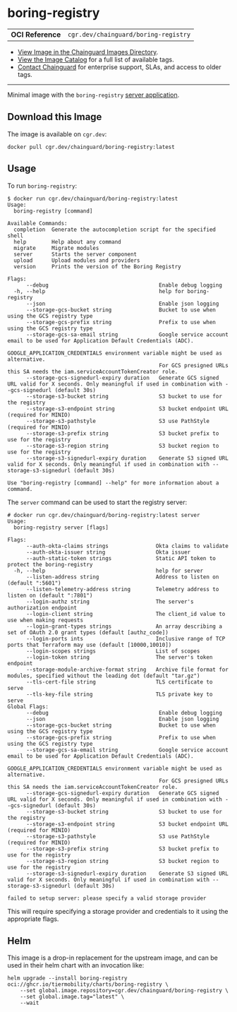 <!--monopod:start-->
# boring-registry
| | |
| - | - |
| **OCI Reference** | `cgr.dev/chainguard/boring-registry` |


* [View Image in the Chainguard Images Directory](https://images.chainguard.dev/directory/image/boring-registry/overview).
* [View the Image Catalog](https://console.chainguard.dev/images/catalog) for a full list of available tags.
* [Contact Chainguard](https://www.chainguard.dev/chainguard-images) for enterprise support, SLAs, and access to older tags.

---
<!--monopod:end-->

<!--overview:start-->
Minimal image with the `boring-registry` [server application](https://github.com/TierMobility/boring-registry).
<!--overview:end-->

<!--getting:start-->
## Download this Image
The image is available on `cgr.dev`:

```
docker pull cgr.dev/chainguard/boring-registry:latest
```
<!--getting:end-->

<!--body:start-->
## Usage

To run `boring-registry`:

```
$ docker run cgr.dev/chainguard/boring-registry:latest
Usage:
  boring-registry [command]

Available Commands:
  completion  Generate the autocompletion script for the specified shell
  help        Help about any command
  migrate     Migrate modules
  server      Starts the server component
  upload      Upload modules and providers
  version     Prints the version of the Boring Registry

Flags:
      --debug                                   Enable debug logging
  -h, --help                                    help for boring-registry
      --json                                    Enable json logging
      --storage-gcs-bucket string               Bucket to use when using the GCS registry type
      --storage-gcs-prefix string               Prefix to use when using the GCS registry type
      --storage-gcs-sa-email string             Google service account email to be used for Application Default Credentials (ADC).
                                                GOOGLE_APPLICATION_CREDENTIALS environment variable might be used as alternative.
                                                For GCS presigned URLs this SA needs the iam.serviceAccountTokenCreator role.
      --storage-gcs-signedurl-expiry duration   Generate GCS signed URL valid for X seconds. Only meaningful if used in combination with --gcs-signedurl (default 30s)
      --storage-s3-bucket string                S3 bucket to use for the registry
      --storage-s3-endpoint string              S3 bucket endpoint URL (required for MINIO)
      --storage-s3-pathstyle                    S3 use PathStyle (required for MINIO)
      --storage-s3-prefix string                S3 bucket prefix to use for the registry
      --storage-s3-region string                S3 bucket region to use for the registry
      --storage-s3-signedurl-expiry duration    Generate S3 signed URL valid for X seconds. Only meaningful if used in combination with --storage-s3-signedurl (default 30s)

Use "boring-registry [command] --help" for more information about a command.
```

The `server` command can be used to start the registry server:

```
# docker run cgr.dev/chainguard/boring-registry:latest server
Usage:
  boring-registry server [flags]

Flags:
      --auth-okta-claims strings               Okta claims to validate
      --auth-okta-issuer string                Okta issuer
      --auth-static-token strings              Static API token to protect the boring-registry
  -h, --help                                   help for server
      --listen-address string                  Address to listen on (default ":5601")
      --listen-telemetry-address string        Telemetry address to listen on (default ":7801")
      --login-authz string                     The server's authorization endpoint
      --login-client string                    The client_id value to use when making requests
      --login-grant-types strings              An array describing a set of OAuth 2.0 grant types (default [authz_code])
      --login-ports ints                       Inclusive range of TCP ports that Terraform may use (default [10000,10010])
      --login-scopes strings                   List of scopes
      --login-token string                     The server's token endpoint
      --storage-module-archive-format string   Archive file format for modules, specified without the leading dot (default "tar.gz")
      --tls-cert-file string                   TLS certificate to serve
      --tls-key-file string                    TLS private key to serve
Global Flags:
      --debug                                   Enable debug logging
      --json                                    Enable json logging
      --storage-gcs-bucket string               Bucket to use when using the GCS registry type
      --storage-gcs-prefix string               Prefix to use when using the GCS registry type
      --storage-gcs-sa-email string             Google service account email to be used for Application Default Credentials (ADC).
                                                GOOGLE_APPLICATION_CREDENTIALS environment variable might be used as alternative.
                                                For GCS presigned URLs this SA needs the iam.serviceAccountTokenCreator role.
      --storage-gcs-signedurl-expiry duration   Generate GCS signed URL valid for X seconds. Only meaningful if used in combination with --gcs-signedurl (default 30s)
      --storage-s3-bucket string                S3 bucket to use for the registry
      --storage-s3-endpoint string              S3 bucket endpoint URL (required for MINIO)
      --storage-s3-pathstyle                    S3 use PathStyle (required for MINIO)
      --storage-s3-prefix string                S3 bucket prefix to use for the registry
      --storage-s3-region string                S3 bucket region to use for the registry
      --storage-s3-signedurl-expiry duration    Generate S3 signed URL valid for X seconds. Only meaningful if used in combination with --storage-s3-signedurl (default 30s)

failed to setup server: please specify a valid storage provider
```

This will require specifying a storage provider and credentials to it using the appropriate flags.

## Helm

This image is a drop-in replacement for the upstream image, and can be used in their helm chart with an invocation like:

```
helm upgrade --install boring-registry oci://ghcr.io/tiermobility/charts/boring-registry \
    --set global.image.repository=cgr.dev/chainguard/boring-registry \
    --set global.image.tag="latest" \
    --wait
```
<!--body:end-->

